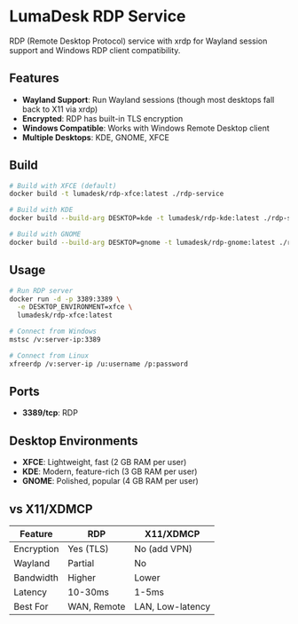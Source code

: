 # LumaDesk RDP Service

RDP (Remote Desktop Protocol) service with xrdp for Wayland session support and Windows RDP client compatibility.

## Features

- **Wayland Support**: Run Wayland sessions (though most desktops fall back to X11 via xrdp)
- **Encrypted**: RDP has built-in TLS encryption
- **Windows Compatible**: Works with Windows Remote Desktop client
- **Multiple Desktops**: KDE, GNOME, XFCE

## Build

```bash
# Build with XFCE (default)
docker build -t lumadesk/rdp-xfce:latest ./rdp-service

# Build with KDE
docker build --build-arg DESKTOP=kde -t lumadesk/rdp-kde:latest ./rdp-service

# Build with GNOME
docker build --build-arg DESKTOP=gnome -t lumadesk/rdp-gnome:latest ./rdp-service
```

## Usage

```bash
# Run RDP server
docker run -d -p 3389:3389 \
  -e DESKTOP_ENVIRONMENT=xfce \
  lumadesk/rdp-xfce:latest

# Connect from Windows
mstsc /v:server-ip:3389

# Connect from Linux
xfreerdp /v:server-ip /u:username /p:password
```

## Ports

- **3389/tcp**: RDP

## Desktop Environments

- **XFCE**: Lightweight, fast (2 GB RAM per user)
- **KDE**: Modern, feature-rich (3 GB RAM per user)
- **GNOME**: Polished, popular (4 GB RAM per user)

## vs X11/XDMCP

| Feature | RDP | X11/XDMCP |
|---------|-----|-----------|
| Encryption | Yes (TLS) | No (add VPN) |
| Wayland | Partial | No |
| Bandwidth | Higher | Lower |
| Latency | 10-30ms | 1-5ms |
| Best For | WAN, Remote | LAN, Low-latency |
